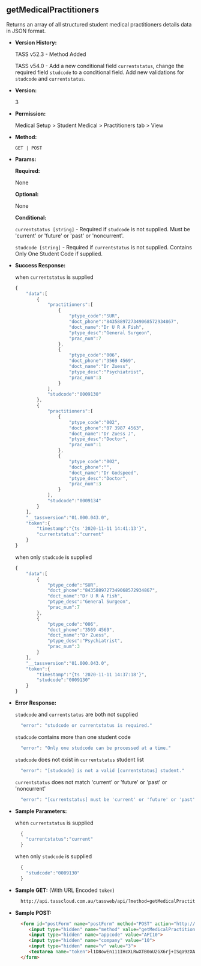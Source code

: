 **getMedicalPractitioners**
----
  Returns an array of all structured student medical practitioners details data in JSON format.
  
* **Version History:**

  TASS v52.3 - Method Added

  TASS v54.0 - Add a new conditional field `currentstatus`, change the required field `studcode` to a conditional field. Add new validations for `studcode` and `currentstatus`.

* **Version:**

  3

* **Permission:**

  Medical Setup > Student Medical > Practitioners tab > View

* **Method:**

  `GET | POST`
  
*  **Params:**

   **Required:**

   None

   **Optional:**

   None

   **Conditional:**

    `currentstatus [string]` - Required if `studcode` is not supplied. Must be 'current' or 'future' or 'past' or 'noncurrent'.
 
    `studcode [string]` - Required if `currentstatus` is not supplied. Contains Only One Student Code if supplied.

* **Success Response:**

    when `currentstatus` is supplied
    ```javascript
    {
        "data":[
            {
                "practitioners":[
                    {
                        "ptype_code":"SUR",
                        "doct_phone":"8435889727349068572934867",
                        "doct_name":"Dr U R A Fish",
                        "ptype_desc":"General Surgeon",
                        "prac_num":7
                    },
                    {
                        "ptype_code":"006",
                        "doct_phone":"3569 4569",
                        "doct_name":"Dr Zuess",
                        "ptype_desc":"Psychiatrist",
                        "prac_num":3
                    }
                ],
                "studcode":"0009130"
            },
            {
                "practitioners":[
                    {
                        "ptype_code":"002",
                        "doct_phone":"07 3987 4563",
                        "doct_name":"Dr Zuess J",
                        "ptype_desc":"Doctor",
                        "prac_num":1
                    },
                    {
                        "ptype_code":"002",
                        "doct_phone":"",
                        "doct_name":"Dr Godspeed",
                        "ptype_desc":"Doctor",
                        "prac_num":3
                    }
                ],
                "studcode":"0009134"
            }
        ],
        "__tassversion":"01.000.043.0",
        "token":{
            "timestamp":"{ts '2020-11-11 14:41:13'}",
            "currentstatus":"current"
        }
    }
    ```

    when only `studcode` is supplied
    ```javascript
    {
        "data":[
            {
                "ptype_code":"SUR",
                "doct_phone":"8435889727349068572934867",
                "doct_name":"Dr U R A Fish",
                "ptype_desc":"General Surgeon",
                "prac_num":7
            },
            {
                "ptype_code":"006",
                "doct_phone":"3569 4569",
                "doct_name":"Dr Zuess",
                "ptype_desc":"Psychiatrist",
                "prac_num":3
            }
        ],
        "__tassversion":"01.000.043.0",
        "token":{
            "timestamp":"{ts '2020-11-11 14:37:18'}",
            "studcode":"0009130"
        }
    }
    ```
 
* **Error Response:**

    `studcode` and `currentstatus` are both not supplied
    ```javascript
      "error": "studcode or currentstatus is required."
    ```

    `studcode` contains more than one student code
    ```javascript
      "error": "Only one studcode can be processed at a time."
    ```

    `studcode` does not exist in `currentstatus` student list
    ```javascript
      "error": "[studcode] is not a valid [currentstatus] student."
    ```

    `currentstatus` does not match 'current' or 'future' or 'past' or 'noncurrent'
    ```javascript
      "error": "[currentstatus] must be 'current' or 'future' or 'past' or 'noncurrent'."
    ```

* **Sample Parameters:**

    when `currentstatus` is supplied
  ```javascript
    {
      "currentstatus":"current"
    }
  ```

    when only `studcode` is supplied
  ```javascript
    {
      "studcode":"0009130"
    }
  ```

* **Sample GET:** (With URL Encoded `token`)

  ```HTML
    http://api.tasscloud.com.au/tassweb/api/?method=getMedicalPractitioners&appcode=API10&company=10&v=3&token=l1D8owEn111IHcXLRwXTB0oU2GX6rj%2BISqa9zXA8We3J3mwgjW5pdUvFK3%2FIZ4mJ4bMyfKTmEoup%2B3tTE9GeLQ%3D%3D
  ```
  
* **Sample POST:**

  ```HTML
    <form id="postForm" name="postForm" method="POST" action="http://api.tasscloud.com.au/tassweb/api/">
       <input type="hidden" name="method" value="getMedicalPractitioners">
       <input type="hidden" name="appcode" value="API10">
       <input type="hidden" name="company" value="10">
       <input type="hidden" name="v" value="3">
       <textarea name="token">l1D8owEn111IHcXLRwXTB0oU2GX6rj+ISqa9zXA8We3J3mwgjW5pdUvFK3/IZ4mJ4bMyfKTmEoup+3tTE9GeLQ==</textarea>
    </form>
  ```